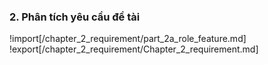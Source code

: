 ### **2. Phân tích yêu cầu đề tài**

!import[/chapter_2_requirement/part_2a_role_feature.md]
!export[/chapter_2_requirement/Chapter_2_requirement.md]